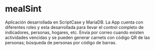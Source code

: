 # mealSint
Aplicación desarrollada en ScriptCase y MariaDB. La App cuenta con diferentes roles y esta desarrollada para llevar el control completo de indicadores, personas, hogares, etc. Envía por correo cuando existen actividades vencidas y se pueden  generar carnets con código QR de las personas; búsqueda de personas por código de barras.
